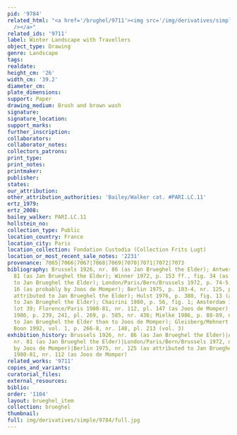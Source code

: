 ```yaml
---
pid: '9784'
related_html: "<a href='/brughel/9711'><img src='/img/derivatives/simple/9711/thumbnail.jpg'
  /></a>"
related_ids: '9711'
label: Winter Landscape with Travellers
object_type: Drawing
genre: Landscape
tags: 
realdate: 
height_cm: '26'
width_cm: '39.2'
diameter_cm: 
plate_dimensions: 
support: Paper
drawing_medium: Brush and brown wash
signature: 
signature_location: 
support_marks: 
further_inscription: 
collaborators: 
collaborator_notes: 
collectors_patrons: 
print_type: 
print_notes: 
printmaker: 
publisher: 
states: 
our_attribution: 
other_attribution_authorities: 'Bailey/Walker cat. #PARI.LC.11'
ertz_1979: 
ertz_2008: 
bailey_walker: PARI.LC.11
hollstein_no: 
collection_type: Public
location_country: France
location_city: Paris
location_collection: Fondation Custodia (Collection Frits Lugt)
location_or_most_recent_sale_notes: '2231'
provenance: 7065|7066|7067|7068|7069|7070|7071|7072|7073
bibliography: Brussels 1926, nr. 86 (as Jan Brueghel the Elder); Antwerp 1927, nr.
  81 (as Jan Brueghel the Elder); Winner 1972, p. 153 ff., fig. 34 (as attributed
  to Jan Brueghel the Elder); London/Paris/Bern/Brussels 1972, p. 74-5, nr. 55, pl.
  16 (as probably by Joos de Momper); Berlin 1975, p. 103-4, nr. 125, pl. 231 (as
  attributed to Jan Brueghel the Elder); Hulst 1976, p. 380, fig. 13 (as attributed
  to Jan Brueghel the Elder); Chairini 1980, p. 56, fig. 1; Amsterdam 1980, p. 30,
  lot 39; Florence/Paris 1980-81, nr. 112, pl. 147 (as Joos de Momper); Ertz/Momper
  1986, p. 239, 241, pl. 269, p. 585, nr. 436; Mielke 1986, p. 88-89, nr. 112 (closer
  to Jan Brueghel the Elder than to Joos de Momper); Gleisberg/Mehnert 1990, nr. 36;
  Boon 1992, vol. 1, p. 266-8, nr. 148, pl. 213 (vol. 3)
exhibition_history: Brussels 1926, nr. 86 (as Jan Brueghel the Elder)|Antwerp 1927,
  nr. 81 (as Jan Brueghel the Elder)|London/Paris/Bern/Brussels 1972, nr. 55 (as probably
  by Joos de Momper)|Berlin 1975, nr. 125 (as attributed to Jan Brueghel the Elder)|Florence/Paris
  1980-81, nr. 112 (as Joos de Momper)
related_works: '9711'
copies_and_variants: 
curatorial_files: 
external_resources: 
biblio: 
order: '1104'
layout: brueghel_item
collection: brueghel
thumbnail: 
full: img/derivatives/simple/9784/full.jpg
---
```

